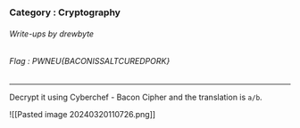 ### Category : Cryptography
###### Write-ups by drewbyte
###### Flag : PWNEU{BACONISSALTCUREDPORK}
---

Decrypt it using Cyberchef - Bacon Cipher and the translation is ``a/b``.

![[Pasted image 20240320110726.png]]

